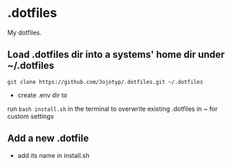 # .dotfiles
My dotfiles.

## Load .dotfiles dir into a systems' home dir under ~/.dotfiles
```git clone https://github.com/Jojotyp/.dotfiles.git ~/.dotfiles```

- create .env dir to 

run ```bash install.sh``` in the terminal to overwrite existing .dotfiles in ~ for custom settings

## Add a new .dotfile
- add its name in install.sh
